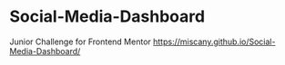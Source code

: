 # Social-Media-Dashboard
Junior Challenge for Frontend Mentor
https://miscany.github.io/Social-Media-Dashboard/

